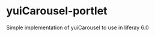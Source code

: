 yuiCarousel-portlet
===================

Simple implementation of yuiCarousel to use in liferay 6.0
